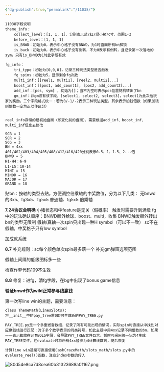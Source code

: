 ```yaml
---
{"dg-publish":true,"permalink":"/11038/"}
---
```



```
11038字段说明
theme_info：
	collect_level：[1, 1, 1]，分别表示蓝/红/绿小猪尺寸，范围1-3
	before_level：[1, 1, 1]
	is_BNWD：初始为0，表示中心格子没有BNWD，为1时盘面所有bn解锁
	is_back：初始为0，表示中心格子没有倒转，不为0表示有倒转，且记录第一次落地的sym。只有is_BNWD为1时此字段有效

fg_info：
	tri_type：初始为[0,0,0]，记录三种玩法类型是否触发
	fg_spins：初始为5，显示剩余fg次数
	multi_inf：[[reel1, multi1], [reel2, multi2]...]
	boost_inf：[[pos1, add_count1], [pos2, add_count2]...]
	add_inf：[pos, sym] ，初始为[]；当不为空时表示pos位置随机转出了bn
	gm_inf：非gm没有该字段，[select1, select2, select3]，select1为此次给玩家的奖励，三个字段格式统一：若为0/-1/-2表示三种玩法类型，其余表示加钱倍数（如果加钱则倍数一定为正以作区分）


reel_info存储的是初始盘面（即变化前的盘面），需要根据add_inf、boost_inf、multi_inf信息去修改

SCB = 1
SCR = 2
SCG = 3
BN = 4xx
401/402/403/404/405/408/412/416/420分别表示0.5、1、1.5、2...倍
BNWD = 5
H1-H4：6-9
L1-L5：10-14
MINI = 15
MINOR = 16
MAJOR = 17
GRAND = 18
```


贴bn：按轴的类型去贴，方便调控倍乘轴的中奖数值，分为以下几类：
无bnwd的3x5、fg3x5、fg5x5 普通轴、fg5x5 倍乘轴


**7.24协议会明确**
小猪状态和中feature是无关（假概率）
触发时需要升到满级
fg中的玩法确认顺序：BNWD额外给球、boost、multi，收集
BNWD触发额外转出bn的类型无限制
假轴/真轴一次spin只出现一种H symbol（可以不一致）
sc不在假轴，中奖格子只有low symbol

加成就系统

**8.7**
补充规则：sc每个颜色单次spin最多落一个
补充gm弹窗选项范围

假轴上间隔的低级图标多一些

检查作弊代码109不生效

**8.8**
修复：进fg，清fg字段，在bg中出现了bonus game信息


**验证bnwd作为wild正常参与线赢钱**

第一次写line win的主题，需要注意：
```
class ThemeMath(LinesSlots):
将__init__中的pay_tree置0即可生成新的PAY_TREE.py

PAY_TREE.py是一个多重嵌套数组，记录了所有可能出现的情况，实际spin时直接从中找到对应赢钱线进行匹配：对于多个数字表示的同类符号，如此主题中用4xx记录不同倍数的bn，如果一一表示都放在STMBOLS字段，会导致PAY_TREE文件巨大。暂时可采用统一记为4生成PAY_TREE文件，在evaluate时将所有4xx替换为4计算线赢钱，随后恢复

计算line win通常可直接使用CashCrazeMath/slots_math/slots.py中的evaluate_reel()函数，注意index参数的传入

```


![80d54e8ca7d8cea60b31323688a0f167.png](/img/user/80d54e8ca7d8cea60b31323688a0f167.png)



